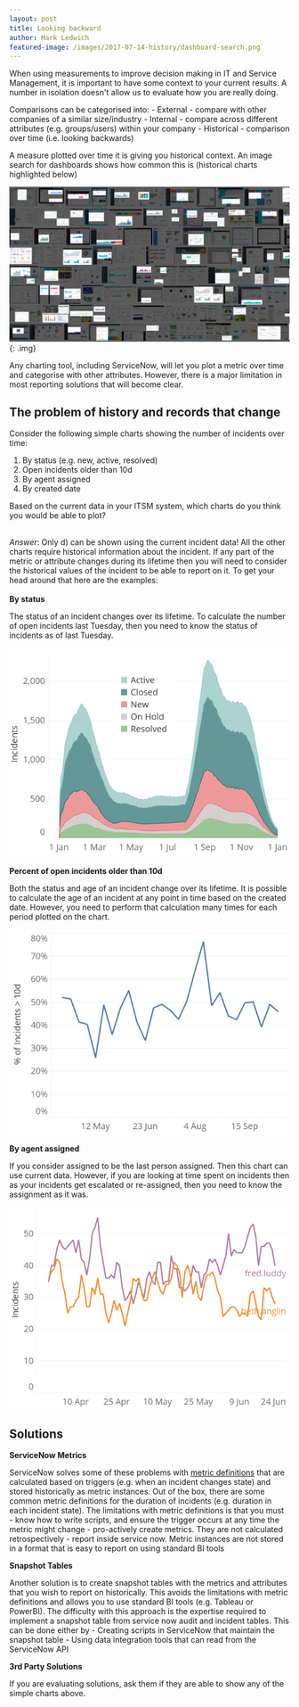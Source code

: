 ```yaml
---
layout: post
title: Looking backward
author: Mark Ledwich
featured-image: /images/2017-07-14-history/dashboard-search.png
---
```



When using measurements to improve decision making in IT and Service Management, it is important to have some context to your current results. A number in isolation doesn't allow us to evaluate how you are really doing.

Comparisons can be categorised into: - External - compare with other companies of a similar size/industry - Internal - compare across different attributes (e.g. groups/users) within your company - Historical - comparison over time (i.e. looking backwards)

A measure plotted over time it is giving you historical context. An image search for dashboards shows how common this is (historical charts highlighted below)

![](/images/2017-07-14-history/dashboard-search.png){: .img}

Any charting tool, including ServiceNow, will let you plot a metric over time and categorise with other attributes. However, there is a major limitation in most reporting solutions that will become clear.

## The problem of history and records that change

Consider the following simple charts showing the number of incidents over time:

1. By status (e.g. new, active, resolved)
2. Open incidents older than 10d
3. By agent assigned
4. By created date

Based on the current data in your ITSM system, which charts do you think you would be able to plot?

<br>*Answer*: Only d) can be shown using the current incident data! All the other charts require historical information about the incident. If any part of the metric or attribute changes during its lifetime then you will need to consider the historical values of the incident to be able to report on it. To get your head around that here are the examples:
<br>
<br>**By status**

The status of an incident changes over its lifetime. To calculate the number of open incidents last Tuesday, then you need to know the status of incidents as of last Tuesday.

![incidents by status over time](/images/2017-07-14-history/chart-1.png)

**Percent of open incidents older than 10d**

Both the status and age of an incident change over its lifetime. It is possible to calculate the age of an incident at any point in time based on the created date. However, you need to perform that calculation many times for each period plotted on the chart.

![Percent of open incidents older than 10d over time](/images/2017-07-14-history/chart-2.png)

**By agent assigned**

If you consider assigned to be the last person assigned. Then this chart can use current data. However, if you are looking at time spent on incidents then as your incidents get escalated or re-assigned, then you need to know the assignment as it was.

![Incidents by agent assigned](/images/2017-07-14-history/chart-3.png)

## Solutions

**ServiceNow Metrics**

ServiceNow solves some of these problems with [metric definitions](https://docs.servicenow.com/bundle/geneva-performance-analytics-and-reporting/page/use/advanced_reporting/task/t_CreateAMetricDefinition.html) that are calculated based on triggers (e.g. when an incident changes state) and stored historically as metric instances. Out of the box, there are some common metric definitions for the duration of incidents (e.g. duration in each incident state). The limitations with metric definitions is that you must - know how to write scripts, and ensure the trigger occurs at any time the metric might change - pro-actively create metrics. They are not calculated retrospectively - report inside service now. Metric instances are not stored in a format that is easy to report on using standard BI tools

**Snapshot Tables**

Another solution is to create snapshot tables with the metrics and attributes that you wish to report on historically. This avoids the limitations with metric definitions and allows you to use standard BI tools (e.g. Tableau or PowerBI). The difficulty with this approach is the expertise required to implement a snapshot table from service now audit and incident tables. This can be done either by - Creating scripts in ServiceNow that maintain the snapshot table - Using data integration tools that can read from the ServiceNow API

**3rd Party Solutions**

If you are evaluating solutions, ask them if they are able to show any of the simple charts above.